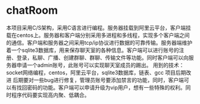 # chatRoom
本项目采用C/S架构，采用C语言进行编程。服务器挂载到阿里云平台，客户端挂载在centos上。服务器和客户端分别采用多进程和多线程，实现多个客户端之间的通信。客户端和服务器之间采用tcp/ip协议进行数据的可靠传输。服务器端维护着一个sqlite3数据库，用来保存聊天室的各种信息。客户端可以进行账号的注册、登录，私聊、广播、创建群聊、群聊、传输文件等功能。同时客户端可以向服务器申请一个admin账号，此账号可以实现聊天室成员的踢出。 用到的技术：socket网络编程，centos，阿里云平台，sqlite3数据库，链表、gcc
项目后期改进
后期要对一些bug进行修复，管理员账号要添加禁言的功能，同时，客户端可以有找回密码的功能。客户端可以申请升级为vip用户，想有一些特殊的权利。同时程序代码要实现高内聚、低耦合。
